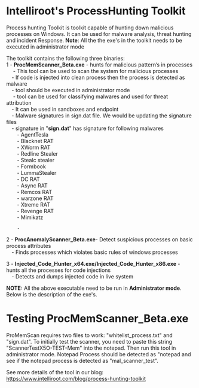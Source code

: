 # Intelliroot's ProcessHunting Toolkit
Process hunting Toolkit is toolkit capable of hunting down malicious processes on Windows.
It can be used for malware analysis, threat hunting and incident Response.
**Note**: All the the exe's in the toolkit needs to be executed in administrator mode

The toolkit contains the following three binaries:<br />
1 - **ProcMemScanner_Beta.exe** - hunts for malicious pattern’s in processes<br/>
      `  ` - This tool can be used to scan the system for malicious processes<br/> 
       `  `- If code is injected into clean process then the process is detected as malware<br/>
       `  `- tool should be executed in administrator mode<br/> 
      `  ` - tool can be used for classifying malwares and used for threat attribution<br/> 
       `  `- It can be used in sandboxes and endpoint<br/> 
       `  `- Malware signatures in sign.dat file. We would be updating the signature files<br/>
       `  `- signature in "**sign.dat**" has signature for following malwares<br/> 
              `    `- AgentTesla<br/> 
              `    `- Blacknet RAT<br/>
              `    `- XWorm RAT<br/>
              `    `- Redline Stealer<br/>
              `    `- Stealc stealer<br/>
              `    `- Formbook<br/>
              `    `- LummaStealer<br/>
               `    `- DC RAT<br/>
               `    `- Async RAT<br/>
               `    `- Remcos RAT<br/>
               `    `- warzone RAT<br/>
               `    `- Xtreme RAT<br/>
               `    `- Revenge RAT<br/>
               `    `- Mimikatz<br/>
               
               
        -

2 - **ProcAnomalyScanner_Beta.exe**- Detect suspicious processes on basic process attributes<br/>
     `  `- Finds processes which violates basic rules of windows processes
    
3 - **Injected_Code_Hunter_x64.exe/Injected_Code_Hunter_x86.exe** - hunts all the processes for code injections<br/>
     `  `- Detects and dumps injected code in live system

**NOTE:** All the above executable need to be run in **Administrator mode**. Below is the description of the exe's.

Testing ProcMemScanner_Beta.exe
=================================
ProMemScan requires two files to work: "whitelist_process.txt"  and "sign.dat". To initially test the scanner, you need to paste this string "ScannerTestX5O-TEST-Mem" into the notepad. Then run this tool in administrator mode. Notepad Process should be detected as "notepad and see if the notepad process is detected as "mal_scanner_test".

See more details of the tool in our blog: https://www.intelliroot.com/blog/process-hunting-toolkit
